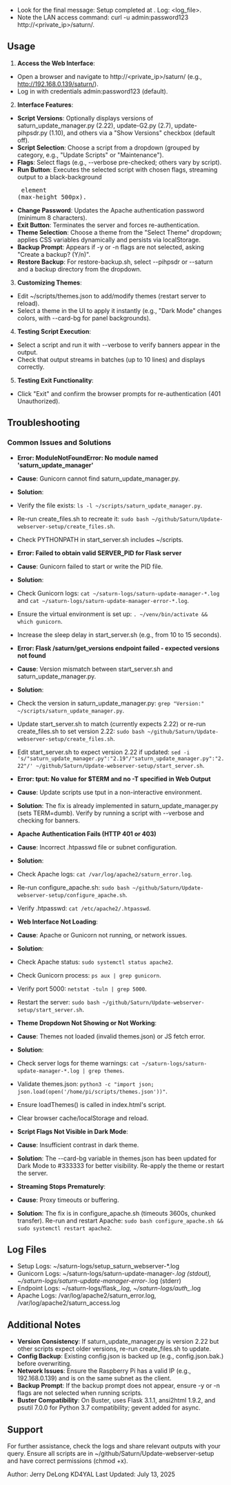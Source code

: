 - Look for the final message: Setup completed at <date>. Log: <log_file>.
- Note the LAN access command: curl -u admin:password123 http://<private_ip>/saturn/.

## Usage
1. **Access the Web Interface**:
- Open a browser and navigate to http://<private_ip>/saturn/ (e.g., http://192.168.0.139/saturn/).
- Log in with credentials admin:password123 (default).

2. **Interface Features**:
- **Script Versions**: Optionally displays versions of saturn_update_manager.py (2.22), update-G2.py (2.7), update-pihpsdr.py (1.10), and others via a "Show Versions" checkbox (default off).
- **Script Selection**: Choose a script from a dropdown (grouped by category, e.g., "Update Scripts" or "Maintenance").
- **Flags**: Select flags (e.g., --verbose pre-checked; others vary by script).
- **Run Button**: Executes the selected script with chosen flags, streaming output to a black-background <pre> element (max-height 500px).
- **Change Password**: Updates the Apache authentication password (minimum 8 characters).
- **Exit Button**: Terminates the server and forces re-authentication.
- **Theme Selection**: Choose a theme from the "Select Theme" dropdown; applies CSS variables dynamically and persists via localStorage.
- **Backup Prompt**: Appears if -y or -n flags are not selected, asking "Create a backup? (Y/n)".
- **Restore Backup**: For restore-backup.sh, select --pihpsdr or --saturn and a backup directory from the dropdown.

3. **Customizing Themes**:
- Edit ~/scripts/themes.json to add/modify themes (restart server to reload).
- Select a theme in the UI to apply it instantly (e.g., "Dark Mode" changes colors, with --card-bg for panel backgrounds).

4. **Testing Script Execution**:
- Select a script and run it with --verbose to verify banners appear in the output.
- Check that output streams in batches (up to 10 lines) and displays correctly.

5. **Testing Exit Functionality**:
- Click "Exit" and confirm the browser prompts for re-authentication (401 Unauthorized).

## Troubleshooting
### Common Issues and Solutions
- **Error: ModuleNotFoundError: No module named 'saturn_update_manager'**
- **Cause**: Gunicorn cannot find saturn_update_manager.py.
- **Solution**:
- Verify the file exists: `ls -l ~/scripts/saturn_update_manager.py`.
- Re-run create_files.sh to recreate it: `sudo bash ~/github/Saturn/Update-webserver-setup/create_files.sh`.
- Check PYTHONPATH in start_server.sh includes ~/scripts.

- **Error: Failed to obtain valid SERVER_PID for Flask server**
- **Cause**: Gunicorn failed to start or write the PID file.
- **Solution**:
- Check Gunicorn logs: `cat ~/saturn-logs/saturn-update-manager-*.log` and `cat ~/saturn-logs/saturn-update-manager-error-*.log`.
- Ensure the virtual environment is set up: `. ~/venv/bin/activate && which gunicorn`.
- Increase the sleep delay in start_server.sh (e.g., from 10 to 15 seconds).

- **Error: Flask /saturn/get_versions endpoint failed - expected versions not found**
- **Cause**: Version mismatch between start_server.sh and saturn_update_manager.py.
- **Solution**:
- Check the version in saturn_update_manager.py: `grep "Version:" ~/scripts/saturn_update_manager.py`.
- Update start_server.sh to match (currently expects 2.22) or re-run create_files.sh to set version 2.22: `sudo bash ~/github/Saturn/Update-webserver-setup/create_files.sh`.
- Edit start_server.sh to expect version 2.22 if updated: `sed -i 's/"saturn_update_manager.py":"2.19"/"saturn_update_manager.py":"2.22"/' ~/github/Saturn/Update-webserver-setup/start_server.sh`.

- **Error: tput: No value for $TERM and no -T specified in Web Output**
- **Cause**: Update scripts use tput in a non-interactive environment.
- **Solution**: The fix is already implemented in saturn_update_manager.py (sets TERM=dumb). Verify by running a script with --verbose and checking for banners.

- **Apache Authentication Fails (HTTP 401 or 403)**
- **Cause**: Incorrect .htpasswd file or subnet configuration.
- **Solution**:
- Check Apache logs: `cat /var/log/apache2/saturn_error.log`.
- Re-run configure_apache.sh: `sudo bash ~/github/Saturn/Update-webserver-setup/configure_apache.sh`.
- Verify .htpasswd: `cat /etc/apache2/.htpasswd`.

- **Web Interface Not Loading**:
- **Cause**: Apache or Gunicorn not running, or network issues.
- **Solution**:
- Check Apache status: `sudo systemctl status apache2`.
- Check Gunicorn process: `ps aux | grep gunicorn`.
- Verify port 5000: `netstat -tuln | grep 5000`.
- Restart the server: `sudo bash ~/github/Saturn/Update-webserver-setup/start_server.sh`.

- **Theme Dropdown Not Showing or Not Working**:
- **Cause**: Themes not loaded (invalid themes.json) or JS fetch error.
- **Solution**:
- Check server logs for theme warnings: `cat ~/saturn-logs/saturn-update-manager-*.log | grep themes`.
- Validate themes.json: `python3 -c "import json; json.load(open('/home/pi/scripts/themes.json'))"`.
- Ensure loadThemes() is called in index.html's script.
- Clear browser cache/localStorage and reload.

- **Script Flags Not Visible in Dark Mode**:
- **Cause**: Insufficient contrast in dark theme.
- **Solution**: The --card-bg variable in themes.json has been updated for Dark Mode to #333333 for better visibility. Re-apply the theme or restart the server.

- **Streaming Stops Prematurely**:
- **Cause**: Proxy timeouts or buffering.
- **Solution**: The fix is in configure_apache.sh (timeouts 3600s, chunked transfer). Re-run and restart Apache: `sudo bash configure_apache.sh && sudo systemctl restart apache2`.

## Log Files
- Setup Logs: ~/saturn-logs/setup_saturn_webserver-*.log
- Gunicorn Logs: ~/saturn-logs/saturn-update-manager-*.log (stdout), ~/saturn-logs/saturn-update-manager-error-*.log (stderr)
- Endpoint Logs: ~/saturn-logs/flask_*.log, ~/saturn-logs/auth_*.log
- Apache Logs: /var/log/apache2/saturn_error.log, /var/log/apache2/saturn_access.log

## Additional Notes
- **Version Consistency**: If saturn_update_manager.py is version 2.22 but other scripts expect older versions, re-run create_files.sh to update.
- **Config Backup**: Existing config.json is backed up (e.g., config.json.bak.<timestamp>) before overwriting.
- **Network Issues**: Ensure the Raspberry Pi has a valid IP (e.g., 192.168.0.139) and is on the same subnet as the client.
- **Backup Prompt**: If the backup prompt does not appear, ensure -y or -n flags are not selected when running scripts.
- **Buster Compatibility**: On Buster, uses Flask 3.1.1, ansi2html 1.9.2, and psutil 7.0.0 for Python 3.7 compatibility; gevent added for async.

## Support
For further assistance, check the logs and share relevant outputs with your query. Ensure all scripts are in ~/github/Saturn/Update-webserver-setup and have correct permissions (chmod +x).

Author: Jerry DeLong KD4YAL
Last Updated: July 13, 2025
